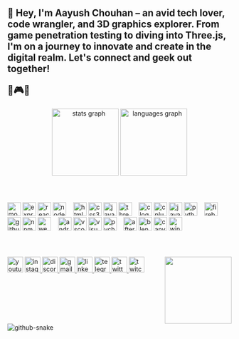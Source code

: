 <h2 align="left">👋 Hey, I'm Aayush Chouhan – an avid tech lover, code wrangler, and 3D graphics explorer. From game penetration testing to diving into Three.js, I'm on a journey to innovate and create in the digital realm. Let's connect and geek out together!

🚀🎮🌌
</h2>

<div align="center">
  <img src="https://github-readme-stats.vercel.app/api?username=aayushchouhan24&hide_title=false&hide_rank=false&show_icons=true&include_all_commits=true&count_private=true&disable_animations=false&theme=dracula&locale=en&hide_border=false" height="150" alt="stats graph"  />
  <img src="https://github-readme-stats.vercel.app/api/top-langs?username=aayushchouhan24&locale=en&hide_title=false&layout=compact&card_width=320&langs_count=5&theme=dracula&hide_border=false" height="150" alt="languages graph"  />
</div>

<h1></h1>
<br clear="both">
<div align="left">
  <img src="https://skillicons.dev/icons?i=mongodb" height="30" alt="mongodb logo"  />
  <img src="https://skillicons.dev/icons?i=express" height="30" alt="express logo"  />
  <img src="https://skillicons.dev/icons?i=react" height="30" alt="react logo"  />
  <img src="https://cdn.simpleicons.org/nodedotjs/339933" height="30" alt="nodejs logo"  />
 <img width="8" />
  <img src="https://skillicons.dev/icons?i=html" height="30" alt="html5 logo"  />
  <img src="https://skillicons.dev/icons?i=css" height="30" alt="css3 logo"  />
  <img src="https://skillicons.dev/icons?i=js" height="30" alt="javascript logo"  />
  <img src="https://skillicons.dev/icons?i=threejs" height="30" alt="threejs logo"  />
 <img width="8" />
  <img src="https://skillicons.dev/icons?i=c" height="30" alt="c logo"  />
  <img src="https://skillicons.dev/icons?i=cpp" height="30" alt="cplusplus logo"  />
  <img src="https://skillicons.dev/icons?i=java" height="30" alt="java logo"  />
  <img src="https://skillicons.dev/icons?i=py" height="30" alt="python logo"  />
 <img width="8" />
  <img src="https://skillicons.dev/icons?i=firebase" height="30" alt="firebase logo"  />
  <img src="https://skillicons.dev/icons?i=github" height="30" alt="github logo"  />
  <img src="https://cdn.simpleicons.org/npm/CB3837" height="30" alt="npm logo"  />
  <img src="https://skillicons.dev/icons?i=webpack" height="30" alt="webpack logo"  />
 <img width="8" />
  <img src="https://skillicons.dev/icons?i=androidstudio" height="30" alt="androidstudio logo"  />
  <img src="https://skillicons.dev/icons?i=vscode" height="30" alt="vscode logo"  />
  <img src="https://skillicons.dev/icons?i=visualstudio" height="30" alt="visualstudio logo"  />
  <img src="https://cdn.jsdelivr.net/gh/devicons/devicon/icons/pycharm/pycharm-original.svg" height="30" alt="pycharm logo"  />
  <img width="8" />
 <img src="https://cdn.simpleicons.org/adobeaftereffects/9999FF" height="30" alt="aftereffects logo"  />
  <img src="https://skillicons.dev/icons?i=blender" height="30" alt="blender logo"  />
  <img src="https://cdn.simpleicons.org/canva/00C4CC" height="30" alt="canva logo"  />
  <img src="https://cdn.jsdelivr.net/gh/devicons/devicon/icons/windows8/windows8-original.svg" height="30" alt="windows8 logo"  />
</div>

<h1></h1>
<br clear="both">
<img align="right" height="150" width="150" src="https://github.com/aayushchouhan24/aayushchouhan24/blob/output/logo.gif"  />

<div align="left">
  <img src="https://img.shields.io/static/v1?message=Youtube&logo=youtube&label=&color=FF0000&logoColor=white&labelColor=&style=for-the-badge" height="35" alt="youtube logo"  />
  <a href="https://instagram.com/aayushchouhan_24?utm_source=qr&igshid=MzNlNGNkZWQ4Mg%3D%3D" target="_blank">
    <img src="https://img.shields.io/static/v1?message=Instagram&logo=instagram&label=&color=E4405F&logoColor=white&labelColor=&style=for-the-badge" height="35" alt="instagram logo"  />
  </a>
  <a href="https://discord.com/users/542424022764355587" target="_blank">
    <img src="https://img.shields.io/static/v1?message=Discord&logo=discord&label=&color=7289DA&logoColor=white&labelColor=&style=for-the-badge" height="35" alt="discord logo"  />
  </a>
  <a href="aayushchouhan24@gmail.com" target="_blank">
    <img src="https://img.shields.io/static/v1?message=Gmail&logo=gmail&label=&color=D14836&logoColor=white&labelColor=&style=for-the-badge" height="35" alt="gmail logo"  />
  </a>
  <a href="https://www.linkedin.com/in/aayushchouhan24" target="_blank">
    <img src="https://img.shields.io/static/v1?message=LinkedIn&logo=linkedin&label=&color=0077B5&logoColor=white&labelColor=&style=for-the-badge" height="35" alt="linkedin logo"  />
  </a>
  <a href="https://t.me/aayushchouhan24" target="_blank">
    <img src="https://img.shields.io/static/v1?message=Telegram&logo=telegram&label=&color=2CA5E0&logoColor=white&labelColor=&style=for-the-badge" height="35" alt="telegram logo"  />
  </a>
  <a href="https://twitter.com/Aayushchouhan24" target="_blank">
    <img src="https://img.shields.io/static/v1?message=Twitter&logo=twitter&label=&color=1DA1F2&logoColor=white&labelColor=&style=for-the-badge" height="35" alt="twitter logo"  />
  </a>
  <a href="https://www.twitch.tv/techno_aayush" target="_blank">
    <img src="https://img.shields.io/static/v1?message=Twitch&logo=twitch&label=&color=9146FF&logoColor=white&labelColor=&style=for-the-badge" height="35" alt="twitch logo"  />
  </a>
</div>

<br clear="both">

<picture>
  <source media="(prefers-color-scheme: dark)" srcset="https://github.com/aayushchouhan24/aayushchouhan24/blob/output/github-contribution-grid-snake-dark.svg" />
  <source media="(prefers-color-scheme: light)" srcset="https://github.com/aayushchouhan24/aayushchouhan24/blob/output/github-contribution-grid-snake.svg" />
  <img alt="github-snake" src="github-snake.svg" />
</picture>
